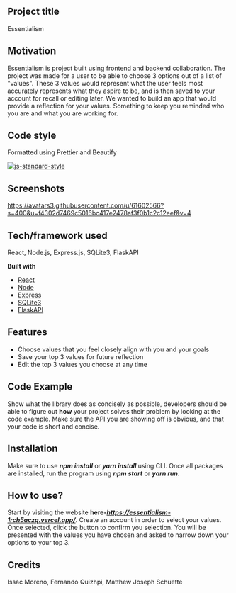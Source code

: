 ## Project title
Essentialism

## Motivation
Essentialism is project built using frontend and backend collaboration. The project was made for a user to be able to choose 3 options out of a list of "values". These 3 values would represent what the user feels most accurately represents what they aspire to be, and is then saved to your account for recall or editing later. We wanted to build an app that would provide a reflection for your values. Something to keep you reminded who you are and what you are working for.

## Code style
Formatted using Prettier and Beautify

[![js-standard-style](https://img.shields.io/badge/code%20style-standard-brightgreen.svg?style=flat)](https://github.com/feross/standard)
 
## Screenshots
https://avatars3.githubusercontent.com/u/61602566?s=400&u=f4302d7469c5016bc417e2478af3f0b1c2c12eef&v=4

## Tech/framework used
React, Node.js, Express.js, SQLite3, FlaskAPI

<b>Built with</b>
- [React](https://reactjs.org/)
- [Node](https://nodejs.org/en/)
- [Express](https://expressjs.com/)
- [SQLite3](https://sqlite.org/index.html)
- [FlaskAPI](https://www.flaskapi.org/)

## Features
- Choose values that you feel closely align with you and your goals
- Save your top 3 values for future reflection
- Edit the top 3 values you choose at any time

## Code Example
Show what the library does as concisely as possible, developers should be able to figure out **how** your project solves their problem by looking at the code example. Make sure the API you are showing off is obvious, and that your code is short and concise.

## Installation
Make sure to use ***npm install*** or ***yarn install*** using CLI. Once all packages are installed, run the program using ***npm start*** or ***yarn run***.

## How to use?
Start by visiting the website **here-_https://essentialism-1rch5aczq.vercel.app/_**. Create an account in order to select your values. Once selected, click the button to confirm you selection. You will be presented with the values you have chosen and asked to narrow down your options to your top 3.

## Credits
Issac Moreno, Fernando Quizhpi, Matthew Joseph Schuette
